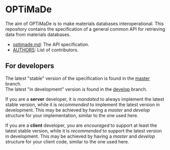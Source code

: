 # OPTiMaDe

The aim of OPTiMaDe is to make materials databases
interoperational. This repository contains the specification of a
general common API for retrieving data from materials databases.

* [optimade.md](optimade.md): The API specification.
* [AUTHORS](AUTHORS): List of contributors.

## For developers

The latest "stable" version of the specification is found in the [master](https://github.com/Materials-Consortia/OPTiMaDe/tree/master) branch.  
The latest "in development" version is found in the [develop](https://github.com/Materials-Consortia/OPTiMaDe/tree/develop) branch.

If you are a **server** developer, it is _mandated_ to always implement the latest stable version, while it is _recommended_ to implement the latest version in development.
This may be achieved by having a _master_ and _develop_ structure for your implementation, similar to the one used here.

If you are a **client** developer, you are _encouraged_ to support at least the latest stable version, while it is _recommended_ to support the latest version in development.
This may be achieved by having a _master_ and _develop_ structure for your client code, similar to the one used here.
